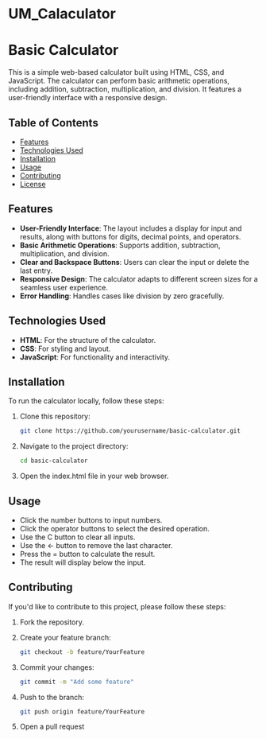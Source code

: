 # UM_Calaculator
# Basic Calculator

This is a simple web-based calculator built using HTML, CSS, and JavaScript. The calculator can perform basic arithmetic operations, including addition, subtraction, multiplication, and division. It features a user-friendly interface with a responsive design.

## Table of Contents

- [Features](#features)
- [Technologies Used](#technologies-used)
- [Installation](#installation)
- [Usage](#usage)
- [Contributing](#contributing)
- [License](#license)

## Features

- **User-Friendly Interface**: The layout includes a display for input and results, along with buttons for digits, decimal points, and operators.
- **Basic Arithmetic Operations**: Supports addition, subtraction, multiplication, and division.
- **Clear and Backspace Buttons**: Users can clear the input or delete the last entry.
- **Responsive Design**: The calculator adapts to different screen sizes for a seamless user experience.
- **Error Handling**: Handles cases like division by zero gracefully.

## Technologies Used

- **HTML**: For the structure of the calculator.
- **CSS**: For styling and layout.
- **JavaScript**: For functionality and interactivity.

## Installation

To run the calculator locally, follow these steps:

1. Clone this repository:
   ```bash
   git clone https://github.com/yourusername/basic-calculator.git

2. Navigate to the project directory:
   ```bash
   cd basic-calculator

3. Open the index.html file in your web browser.

## Usage

- Click the number buttons to input numbers.
- Click the operator buttons to select the desired operation.
- Use the C button to clear all inputs.
- Use the ← button to remove the last character.
- Press the = button to calculate the result.
- The result will display below the input.

## Contributing

If you'd like to contribute to this project, please follow these steps:

1. Fork the repository.

2. Create your feature branch:
   ```bash
   git checkout -b feature/YourFeature

3. Commit your changes:
   ```bash
   git commit -m "Add some feature"

4. Push to the branch:
   ```bash
   git push origin feature/YourFeature

5. Open a pull request
